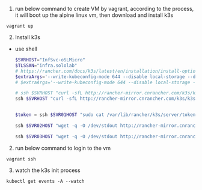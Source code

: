 1. run below command to create VM by vagrant, according to the process, it will boot up the alpine linux vm, then download and install k3s
```
vagrant up
```
2. Install k3s
- use shell
   ```powershell
   $SVRHOST="InfSvc-oSLMicro"
   $TLSSAN="infra.sololab"
   # https://rancher.com/docs/k3s/latest/en/installation/install-options/server-config/#kubernetes-components
   $extraArgs='--write-kubeconfig-mode 644 --disable local-storage --disable traefik --write-kubeconfig ~/.kube/config'
   # $extraArgs='--write-kubeconfig-mode 644 --disable local-storage --write-kubeconfig ~/.kube/config'

   # ssh $SVRHOST "curl -sfL http://rancher-mirror.cnrancher.com/k3s/k3s-install.sh | INSTALL_K3S_MIRROR=cn INSTALL_K3S_EXEC='server --cluster-init --tls-san $($TLSSAN) $($extraArgs)' INSTALL_K3S_CHANNEL='stable' sh - && sudo reboot"
   ssh $SVRHOST "curl -sfL http://rancher-mirror.cnrancher.com/k3s/k3s-install.sh | INSTALL_K3S_MIRROR=cn INSTALL_K3S_EXEC='$($extraArgs)' INSTALL_K3S_CHANNEL='stable' sh - && sudo reboot"


   $token = ssh $SVR01HOST "sudo cat /var/lib/rancher/k3s/server/token"

   ssh $SVR02HOST "wget -q -O /dev/stdout http://rancher-mirror.cnrancher.com/k3s/k3s-install.sh | INSTALL_K3S_MIRROR=cn K3S_URL='https://$($TLSSAN):6443' K3S_TOKEN=$($token) INSTALL_K3S_CHANNEL='stable' INSTALL_K3S_EXEC='server --server https://$($SVR01HOST):6443' sh -s - $($extraArgs)"

   ssh $SVR03HOST "wget -q -O /dev/stdout http://rancher-mirror.cnrancher.com/k3s/k3s-install.sh | INSTALL_K3S_MIRROR=cn K3S_URL='https://$($SVR01HOST):6443' K3S_TOKEN=$($token) INSTALL_K3S_CHANNEL='stable' INSTALL_K3S_EXEC='server --server https://$($SVR01HOST):6443' sh -s - $($extraArgs)"

   ```
2. run below command to login to the vm
```
vagrant ssh
```
3. watch the k3s init process
```
kubectl get events -A --watch
```